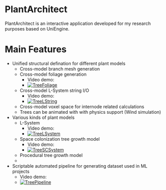 # PlantArchitect
PlantArchitect is an interactive application developed for my research purposes based on UniEngine. 
# Main Features
  - Unified structural defination for different plant models
    - Cross-model branch mesh generation
    - Cross-model foliage generation
      - Video demo: 
      - [![TreeFoliage](https://img.youtube.com/vi/h_HHiUrP4N8/0.jpg)](https://www.youtube.com/watch?v=h_HHiUrP4N8)
    - Cross-model L-System string I/O
      - Video demo: 
      - [![TreeLString](https://img.youtube.com/vi/iwz1SaGterg/0.jpg)](https://www.youtube.com/watch?v=iwz1SaGterg)
    - Cross-model voxel space for internode related calculations
    - Trees can be animated with with physics support (Wind simulation)
  - Various kinds of plant models
    - L-System
      - Video demo: 
      - [![TreeLSystem](https://img.youtube.com/vi/ZgeNX1lbXQM/0.jpg)](https://www.youtube.com/watch?v=ZgeNX1lbXQM)
    - Space colonization tree growth model
      - Video demo:
      - [![TreeSCSystem](https://img.youtube.com/vi/4GV5Gk3LudY/0.jpg)](https://www.youtube.com/watch?v=4GV5Gk3LudY)
    - Procedural tree growth model
    -   
  - Scriptable automated pipeline for generating dataset used in ML projects
    - Video demo: 
    - [![TreePipeline](https://img.youtube.com/vi/Vp0fc5nHGjY/0.jpg)](https://www.youtube.com/watch?v=Vp0fc5nHGjY)
